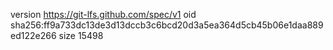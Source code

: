 version https://git-lfs.github.com/spec/v1
oid sha256:ff9a733dc13de3d13dccb3c6bcd20d3a5ea364d5cb45b06e1daa889ed122e266
size 15498
